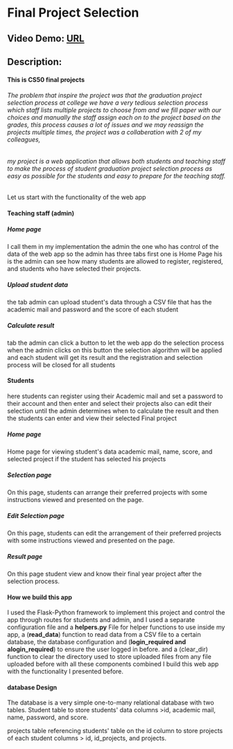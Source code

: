 # Final Project Selection
## Video Demo:  [URL](https://youtu.be/ZAr-5f161TE)
## Description: 

#### This is **CS50 final projects**
###### The problem that inspire the project was that the graduation project selection process at college we have a very tedious selection process which staff lists multiple projects to choose from and we fill paper with our choices and manually the staff assign each on to the project based on the grades, this process causes a lot of issues and we may reassign the projects multiple times, the project was a collaberation with 2 of my colleagues, 

###### my project is a web application that allows both students and teaching staff to make the process of student graduation project selection process as easy as possible for the students and easy to prepare for the teaching staff.

Let us start with the functionality of the web app

#### Teaching staff (admin)
##### Home page
I call them in my implementation the admin the one who has control of the data of the web app so the admin has three tabs first one is Home Page his is the admin can see how many students are allowed to register, registered, and students who have selected their projects.

##### Upload student data
the tab admin can upload student's data through a CSV file that has the academic mail and password and the score of each student

##### Calculate result
tab the admin can click a button to let the web app do the selection process when the admin clicks on this button the selection algorithm will be applied and each student will get its result and the registration and selection process will be closed for all students

#### Students
here students can register using their Academic mail and set a password to their account and then enter and select their projects also can edit their selection until the admin determines when to calculate the result and then the students can enter and view their selected Final project

##### Home page
Home page for viewing student's data academic mail, name, score, and selected project if the student has selected his projects

##### Selection page
On this page, students can arrange their preferred projects with some instructions viewed and presented on the page.

##### Edit Selection page
On this page, students can edit the arrangement of their preferred projects with some instructions viewed and presented on the page.

##### Result page
 On this page student view and know their final year project after the selection process.

#### How we build this app
I used the Flask-Python framework to implement this project and control the app through routes for students and admin, and I used a separate configuration file and a **helpers.py** File for helper functions to use inside my app, a (**read_data**) function to read data from a CSV file to a certain database, the database configuration and (**login_required and alogin_required**) to ensure the user logged in before. and a (clear_dir) function to clear the directory used to store uploaded files from any file uploaded before with all these components combined I build this web app with the functionality I presented before.

#### database Design
The database is a very simple one-to-many relational database with two tables.
Student table to store students' data columns >id, academic mail, name, password, and score.
 
projects table referencing students' table on the id column to store projects of each student columns > id, id_projects, and projects.









